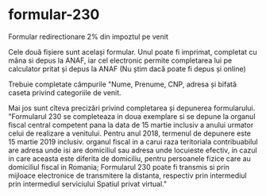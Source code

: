 # formular-230
Formular redirectionare 2% din impoztul pe venit

Cele două fișiere sunt același formular. Unul poate fi imprimat, completat cu mâna si depus la ANAF, iar cel electronic permite completarea lui pe calculator pritat și depus la ANAF (Nu știm dacă poate fi depus și online)

Trebuie completate câmpurile "Nume, Prenume, CNP, adresa și bifată caseta privind categoriile de venit.

Mai jos sunt cîteva precizări privind completarea și depunerea formularului.
"Formularul 230 se completeaza in doua exemplare si se depune la organul fiscal central competent pana la data de 15 martie inclusiv a anului urmator celui de realizare a venitului. Pentru anul 2018, termenul de depunere este 15 martie 2019 inclusiv.
organul fiscal in a carui raza teritoriala contribuabilul are adresa unde isi are domiciliul sau adresa unde locuieste efectiv, in cazul in care aceasta este diferita de domiciliu, pentru persoanele fizice care au domiciliul fiscal in Romania;
Formularul 230 poate fi transmis si prin mijloace electronice de transmitere la distanta, respectiv prin intermediul prin intermediul serviciului Spatiul privat virtual."
